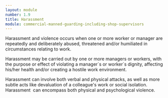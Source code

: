 ```yaml
---
layout: module
number: 1.9
title: Harassment
module: commercial-manned-guarding-including-shop-supervisors
---
```

Harassment and violence occurs when one or more worker or manager are
repeatedly and deliberately abused, threatened and/or humiliated in
circumstances relating to work.

Harassment may be carried out by one or more managers or workers, with the
purpose or effect of violating a manager´s or worker´s dignity, affecting
his/her health and/or creating a hostile work environment.

Harassment can involve both verbal and physical attacks, as well as more
subtle acts like devaluation of a colleague's work or social isolation.
Harassment  can encompass both physical and psychological violence.


